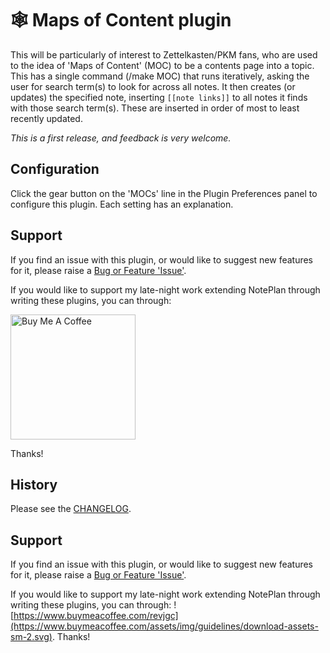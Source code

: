 # 🕸 Maps of Content plugin

This will be particularly of interest to Zettelkasten/PKM fans, who are used to the idea of 'Maps of Content' (MOC) to be a contents page into a topic.
This has a single command (/make MOC) that runs iteratively, asking the user for search term(s) to look for across all notes. It then creates (or updates) the specified note, inserting `[[note links]]` to all notes it finds with those search term(s).  These are inserted in order of most to least recently updated.

_This is a first release, and feedback is very welcome._

## Configuration
Click the gear button on the 'MOCs' line in the Plugin Preferences panel to configure this plugin. Each setting has an explanation.

## Support
If you find an issue with this plugin, or would like to suggest new features for it, please raise a [Bug or Feature 'Issue'](https://github.com/NotePlan/plugins/issues).

If you would like to support my late-night work extending NotePlan through writing these plugins, you can through:

[<img width="200px" alt="Buy Me A Coffee" src="https://www.buymeacoffee.com/assets/img/guidelines/download-assets-sm-2.svg">](https://www.buymeacoffee.com/revjgc)

Thanks!

## History
Please see the [CHANGELOG](CHANGELOG.md).

## Support
If you find an issue with this plugin, or would like to suggest new features for it, please raise a [Bug or Feature 'Issue'](https://github.com/NotePlan/plugins/issues).

If you would like to support my late-night work extending NotePlan through writing these plugins, you can through:
![https://www.buymeacoffee.com/revjgc](https://www.buymeacoffee.com/assets/img/guidelines/download-assets-sm-2.svg). Thanks!
